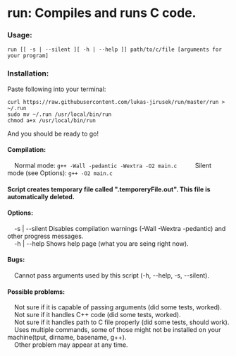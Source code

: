 # run: Compiles and runs C code.
### Usage: 
```
run [[ -s | --silent ][ -h | --help ]] path/to/c/file [arguments for your program]   
```
### Installation:
Paste following into your terminal:
```
curl https://raw.githubusercontent.com/lukas-jirusek/run/master/run > ~/.run
sudo mv ~/.run /usr/local/bin/run
chmod a+x /usr/local/bin/run   
```
And you should be ready to go!   
#### Compilation:   
&nbsp;&nbsp;&nbsp;&nbsp;Normal mode: ```g++ -Wall -pedantic -Wextra -O2 main.c   ```
&nbsp;&nbsp;&nbsp;&nbsp;Silent mode (see Options): ```g++ -O2 main.c   ```
    
#### Script creates temporary file called ".temporeryFile.out". This file is automatically deleted.   

#### Options:    
&nbsp;&nbsp;&nbsp;&nbsp;-s | --silent		Disables compilation warnings (-Wall -Wextra -pedantic) and other progress messages.   
&nbsp;&nbsp;&nbsp;&nbsp;-h | --help		Shows help page (what you are seing right now).   
    
#### Bugs:   
&nbsp;&nbsp;&nbsp;&nbsp;Cannot pass arguments used by this script (-h, --help, -s, --silent).   
   
#### Possible problems:   
&nbsp;&nbsp;&nbsp;&nbsp;Not sure if it is capable of passing arguments (did some tests, worked).   
&nbsp;&nbsp;&nbsp;&nbsp;Not sure if it handles C++ code (did some tests, worked).   
&nbsp;&nbsp;&nbsp;&nbsp;Not sure if it handles path to C file properly (did some tests, should work).   
&nbsp;&nbsp;&nbsp;&nbsp;Uses multiple commands, some of those might not be installed on your machine(tput, dirname, basename, g++).   
&nbsp;&nbsp;&nbsp;&nbsp;Other problem may appear at any time.   
